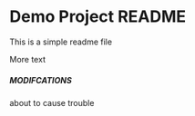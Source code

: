 # Demo Project README

This is a simple readme file

More text

##### MODIFCATIONS

about to cause trouble